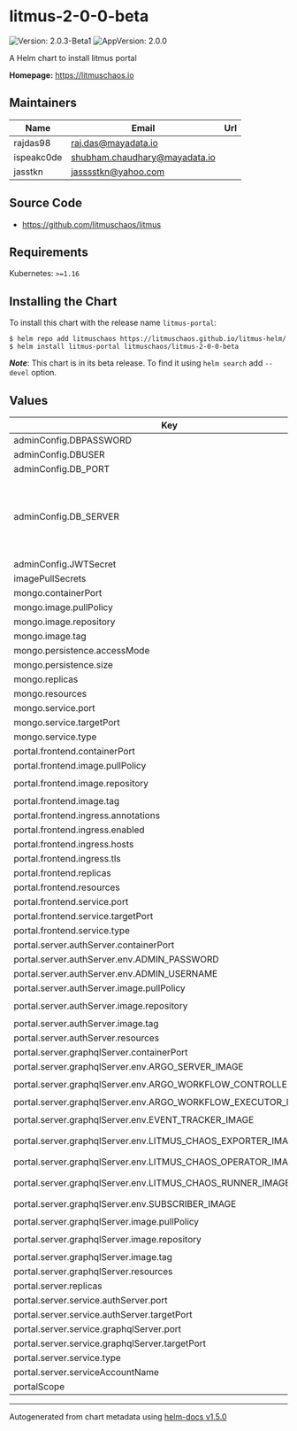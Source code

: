 # litmus-2-0-0-beta

![Version: 2.0.3-Beta1](https://img.shields.io/badge/Version-2.0.3--Beta1-informational?style=flat-square) ![AppVersion: 2.0.0](https://img.shields.io/badge/AppVersion-2.0.0-informational?style=flat-square)

A Helm chart to install litmus portal

**Homepage:** <https://litmuschaos.io>

## Maintainers

| Name | Email | Url |
| ---- | ------ | --- |
| rajdas98 | raj.das@mayadata.io |  |
| ispeakc0de | shubham.chaudhary@mayadata.io |  |
| jasstkn | jasssstkn@yahoo.com |  |

## Source Code

* <https://github.com/litmuschaos/litmus>

## Requirements

Kubernetes: `>=1.16`

## Installing the Chart

To install this chart with the release name `litmus-portal`:

```console
$ helm repo add litmuschaos https://litmuschaos.github.io/litmus-helm/
$ helm install litmus-portal litmuschaos/litmus-2-0-0-beta
```

***Note***: This chart is in its beta release. To find it using `helm search` add `--devel` option.

## Values

| Key | Type | Default | Description |
|-----|------|---------|-------------|
| adminConfig.DBPASSWORD | string | `"1234"` |  |
| adminConfig.DBUSER | string | `"admin"` |  |
| adminConfig.DB_PORT | string | `"27017"` |  |
| adminConfig.DB_SERVER | string | `""` | leave empty if uses Mongo DB deployed by this chart |
| adminConfig.JWTSecret | string | `"litmus-portal@123"` |  |
| imagePullSecrets | list | `[]` |  |
| mongo.containerPort | int | `27017` |  |
| mongo.image.pullPolicy | string | `"Always"` |  |
| mongo.image.repository | string | `"mongo"` |  |
| mongo.image.tag | string | `"4.2.8"` |  |
| mongo.persistence.accessMode | string | `"ReadWriteOnce"` |  |
| mongo.persistence.size | string | `"20Gi"` |  |
| mongo.replicas | int | `1` |  |
| mongo.resources | object | `{}` |  |
| mongo.service.port | int | `27017` |  |
| mongo.service.targetPort | int | `27017` |  |
| mongo.service.type | string | `"ClusterIP"` |  |
| portal.frontend.containerPort | int | `8080` |  |
| portal.frontend.image.pullPolicy | string | `"Always"` |  |
| portal.frontend.image.repository | string | `"litmuschaos/litmusportal-frontend"` |  |
| portal.frontend.image.tag | string | `"2.0.0-Beta1"` |  |
| portal.frontend.ingress.annotations | object | `{}` |  |
| portal.frontend.ingress.enabled | bool | `false` |  |
| portal.frontend.ingress.hosts | list | `[]` |  |
| portal.frontend.ingress.tls | list | `[]` |  |
| portal.frontend.replicas | int | `1` |  |
| portal.frontend.resources | object | `{}` |  |
| portal.frontend.service.port | int | `9091` |  |
| portal.frontend.service.targetPort | int | `8080` |  |
| portal.frontend.service.type | string | `"ClusterIP"` |  |
| portal.server.authServer.containerPort | int | `3000` |  |
| portal.server.authServer.env.ADMIN_PASSWORD | string | `"litmus"` |  |
| portal.server.authServer.env.ADMIN_USERNAME | string | `"admin"` |  |
| portal.server.authServer.image.pullPolicy | string | `"Always"` |  |
| portal.server.authServer.image.repository | string | `"litmuschaos/litmusportal-auth-server"` |  |
| portal.server.authServer.image.tag | string | `"2.0.0-Beta1"` |  |
| portal.server.authServer.resources | object | `{}` |  |
| portal.server.graphqlServer.containerPort | int | `8080` |  |
| portal.server.graphqlServer.env.ARGO_SERVER_IMAGE | string | `"argoproj/argocli:v2.9.3"` |  |
| portal.server.graphqlServer.env.ARGO_WORKFLOW_CONTROLLER_IMAGE | string | `"argoproj/workflow-controller:v2.9.3"` |  |
| portal.server.graphqlServer.env.ARGO_WORKFLOW_EXECUTOR_IMAGE | string | `"argoproj/argoexec:v2.9.3"` |  |
| portal.server.graphqlServer.env.EVENT_TRACKER_IMAGE | string | `"litmuschaos/litmusportal-event-tracker:2.0.0-Beta1"` |  |
| portal.server.graphqlServer.env.LITMUS_CHAOS_EXPORTER_IMAGE | string | `"litmuschaos/chaos-exporter:1.13.2"` |  |
| portal.server.graphqlServer.env.LITMUS_CHAOS_OPERATOR_IMAGE | string | `"litmuschaos/chaos-operator:1.13.2"` |  |
| portal.server.graphqlServer.env.LITMUS_CHAOS_RUNNER_IMAGE | string | `"litmuschaos/chaos-runner:1.13.2"` |  |
| portal.server.graphqlServer.env.SUBSCRIBER_IMAGE | string | `"litmuschaos/litmusportal-subscriber:2.0.0-Beta1"` |  |
| portal.server.graphqlServer.image.pullPolicy | string | `"Always"` |  |
| portal.server.graphqlServer.image.repository | string | `"litmuschaos/litmusportal-server"` |  |
| portal.server.graphqlServer.image.tag | string | `"2.0.0-Beta1"` |  |
| portal.server.graphqlServer.resources | object | `{}` |  |
| portal.server.replicas | int | `1` |  |
| portal.server.service.authServer.port | int | `9003` |  |
| portal.server.service.authServer.targetPort | int | `3000` |  |
| portal.server.service.graphqlServer.port | int | `9002` |  |
| portal.server.service.graphqlServer.targetPort | int | `8080` |  |
| portal.server.service.type | string | `"ClusterIP"` |  |
| portal.server.serviceAccountName | string | `"litmus-server-account"` |  |
| portalScope | string | `"cluster"` |  |

----------------------------------------------
Autogenerated from chart metadata using [helm-docs v1.5.0](https://github.com/norwoodj/helm-docs/releases/v1.5.0)
